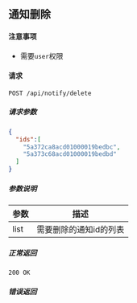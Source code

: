 ## 通知删除

#### 注意事项

- 需要`user`权限

#### 请求

```
POST /api/notify/delete
```

##### 请求参数

```json
{
  "ids":[
    "5a372ca8acd01000019bedbc",
    "5a373c68acd01000019bedbd"
  ]
}

```

##### 参数说明

|参数|描述|
|---|---|
|list|需要删除的通知id的列表|

##### 正常返回

```
200 OK
```

##### 错误返回
